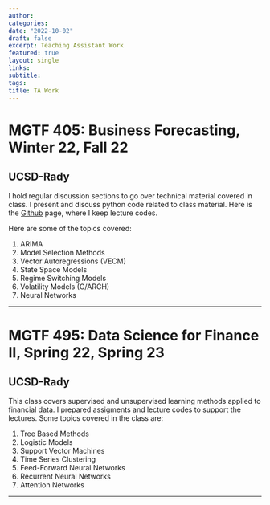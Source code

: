 ```yaml
---
author:
categories:
date: "2022-10-02"
draft: false
excerpt: Teaching Assistant Work
featured: true
layout: single
links:
subtitle:
tags:
title: TA Work
---
```


# MGTF 405: Business Forecasting, Winter 22, Fall 22
## UCSD-Rady

I hold regular discussion sections to go over technical material covered in class. I present and discuss python code related to class material. Here is the [Github](https://github.com/yankikalfa/MGTF-405-Business-Forecasting) page, where I keep lecture codes.

Here are some of the topics covered:
1. ARIMA
2. Model Selection Methods
3. Vector Autoregressions (VECM)
4. State Space Models
5. Regime Switching Models
6. Volatility Models (G/ARCH)
7. Neural Networks
---

# MGTF 495: Data Science for Finance II, Spring 22, Spring 23
## UCSD-Rady

This class covers supervised and unsupervised learning methods applied to financial data. I prepared assigments and lecture codes to support the lectures. Some topics covered in the class are:
1. Tree Based Methods
2. Logistic Models
3. Support Vector Machines
4. Time Series Clustering
5. Feed-Forward Neural Networks
6. Recurrent Neural Networks
7. Attention Networks

---